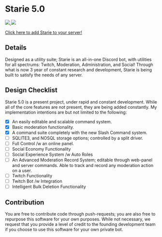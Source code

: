 # Starie 5.0
<div class="center">
  <a href="https://discord.gg/wG826KK">
    <img src="https://discordapp.com/api/guilds/606926504424767488/embed.png">
  </a>
    <img src="https://github.com/matthe815/starie/workflows/Node.js%20CI/badge.svg">
</div>

<a href="https://discord.com/api/oauth2/authorize?client_id=279451341909262337&permissions=11398&scope=bot%20applications.commands">Click here to add Starie to your server!</a>

## Details
Designed as a utility suite; Starie is an all-in-one Discord bot, with utilities for all spectrums: Twitch, Moderation, Administration, and Social! Through what is now 3 year of constant research and development, Starie is being built to satisfy the needs of any server.

## Design Checklist
Starie 5.0 is a present project, under rapid and constant development. While all of the core features are not present, they are being added constantly.
My implementation intentions are but not limited to the following:

- [X] An easily editable and scalable command system.
- [X] Basic moderation functionality.
- [X] A command suite completely with the new Slash Command system.
- [ ] SQLITE3, and NOSQL storage options; controlled by a split driver.
- [ ] Full Control /w an online panel.
- [ ] Social Economy Functionality
- [ ] Social Experience System /w Auto Roles
- [ ] An Advanced Moderation Record System; editable through web-panel and server commands. Able to track and record any moderation action on a user.
- [ ] Twitch Functionality
- [ ] Twitch Bot /w Integration
- [ ] Intelligent Bulk Deletion Functionality

## Contribution
You are free to contribute code through push-requests; you are also free to repurpose this software for your own purposes. While not necessary, we request that you provide a level of credit to the founding development team if you choose to use this software for your own private bot.
